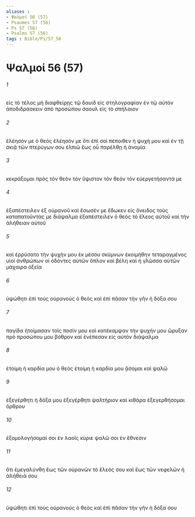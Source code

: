 ```yaml
---
aliases : 
- Ψαλμοί 56 (57)
- Psaumes 57 (56)
- Ps 57 (56)
- Psalms 57 (56)
tags : Bible/Ps/57_56
---
```


# Ψαλμοί 56 (57)

###### 1
εἰς τὸ τέλος μὴ διαφθείρῃς τῷ δαυιδ εἰς στηλογραφίαν ἐν τῷ αὐτὸν ἀποδιδράσκειν ἀπὸ προσώπου σαουλ εἰς τὸ σπήλαιον
###### 2
ἐλέησόν με ὁ θεός ἐλέησόν με ὅτι ἐπὶ σοὶ πέποιθεν ἡ ψυχή μου καὶ ἐν τῇ σκιᾷ τῶν πτερύγων σου ἐλπιῶ ἕως οὗ παρέλθῃ ἡ ἀνομία
###### 3
κεκράξομαι πρὸς τὸν θεὸν τὸν ὕψιστον τὸν θεὸν τὸν εὐεργετήσαντά με
###### 4
ἐξαπέστειλεν ἐξ οὐρανοῦ καὶ ἔσωσέν με ἔδωκεν εἰς ὄνειδος τοὺς καταπατοῦντάς με διάψαλμα ἐξαπέστειλεν ὁ θεὸς τὸ ἔλεος αὐτοῦ καὶ τὴν ἀλήθειαν αὐτοῦ
###### 5
καὶ ἐρρύσατο τὴν ψυχήν μου ἐκ μέσου σκύμνων ἐκοιμήθην τεταραγμένος υἱοὶ ἀνθρώπων οἱ ὀδόντες αὐτῶν ὅπλον καὶ βέλη καὶ ἡ γλῶσσα αὐτῶν μάχαιρα ὀξεῖα
###### 6
ὑψώθητι ἐπὶ τοὺς οὐρανούς ὁ θεός καὶ ἐπὶ πᾶσαν τὴν γῆν ἡ δόξα σου
###### 7
παγίδα ἡτοίμασαν τοῖς ποσίν μου καὶ κατέκαμψαν τὴν ψυχήν μου ὤρυξαν πρὸ προσώπου μου βόθρον καὶ ἐνέπεσαν εἰς αὐτόν διάψαλμα
###### 8
ἑτοίμη ἡ καρδία μου ὁ θεός ἑτοίμη ἡ καρδία μου ᾄσομαι καὶ ψαλῶ
###### 9
ἐξεγέρθητι ἡ δόξα μου ἐξεγέρθητι ψαλτήριον καὶ κιθάρα ἐξεγερθήσομαι ὄρθρου
###### 10
ἐξομολογήσομαί σοι ἐν λαοῖς κύριε ψαλῶ σοι ἐν ἔθνεσιν
###### 11
ὅτι ἐμεγαλύνθη ἕως τῶν οὐρανῶν τὸ ἔλεός σου καὶ ἕως τῶν νεφελῶν ἡ ἀλήθειά σου
###### 12
ὑψώθητι ἐπὶ τοὺς οὐρανούς ὁ θεός καὶ ἐπὶ πᾶσαν τὴν γῆν ἡ δόξα σου
